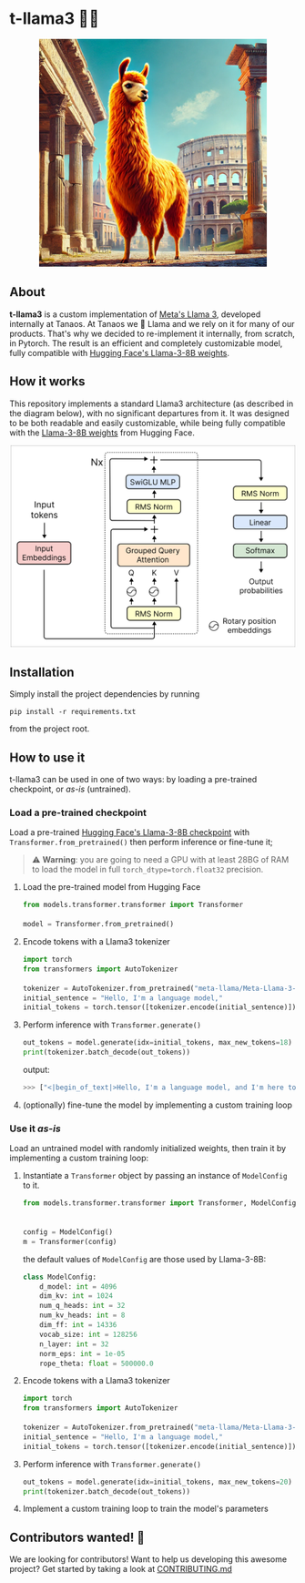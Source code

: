 # t-llama3 🦙🔶

<p align='center'>
    <img src='./figures/t-llama.png' width='400'>
</p>

## About

**t-llama3** is a custom implementation of [Meta's Llama 3](https://www.llama.com/), developed internally at Tanaos. At Tanaos we 🧡 Llama and we rely on it for many of our products. That's why we decided to re-implement it internally, from scratch, in Pytorch. The result is an efficient and completely customizable model, fully compatible with [Hugging Face's Llama-3-8B weights](https://huggingface.co/meta-llama/Meta-Llama-3-8B).

## How it works

This repository implements a standard Llama3 architecture (as described in the diagram below), with no significant departures from it. It was designed to be both readable and easily customizable, while being fully compatible with the [Llama-3-8B weights](https://huggingface.co/meta-llama/Meta-Llama-3-8B) from Hugging Face.

<p align='center'>
    <img src='./figures/architecture.png' width='500'>
</p>

## Installation

Simply install the project dependencies by running

```
pip install -r requirements.txt
```

from the project root.

## How to use it

t-llama3 can be used in one of two ways: by loading a pre-trained checkpoint, or *as-is* (untrained).

### Load a pre-trained checkpoint

Load a pre-trained [Hugging Face's Llama-3-8B checkpoint](https://huggingface.co/meta-llama/Meta-Llama-3-8B) with
`Transformer.from_pretrained()` then perform inference or fine-tune it; 

> ⚠️ **Warning**: you are going to need a GPU with at least 28BG of RAM to load the model in full `torch_dtype=torch.float32` precision.

1. Load the pre-trained model from Hugging Face

    ```python
    from models.transformer.transformer import Transformer

    model = Transformer.from_pretrained()
    ```

2. Encode tokens with a Llama3 tokenizer

    ```python
    import torch
    from transformers import AutoTokenizer

    tokenizer = AutoTokenizer.from_pretrained("meta-llama/Meta-Llama-3-8B-Instruct")
    initial_sentence = "Hello, I'm a language model,"
    initial_tokens = torch.tensor([tokenizer.encode(initial_sentence)])
    ```

3. Perform inference with `Transformer.generate()`

    ```python
    out_tokens = model.generate(idx=initial_tokens, max_new_tokens=18)
    print(tokenizer.batch_decode(out_tokens))
    ```

    output:

    ```python
    >>> ["<|begin_of_text|>Hello, I'm a language model, and I'm here to help you with any questions. comments, or just to chat."]
    ```

4. (optionally) fine-tune the model by implementing a custom training loop

### Use it *as-is*

Load an untrained model with randomly initialized weights, then train it by implementing a custom training loop:

1. Instantiate a `Transformer` object by passing an instance of `ModelConfig` to it.

    ```python
    from models.transformer.transformer import Transformer, ModelConfig


    config = ModelConfig()
    m = Transformer(config)
    ```

    the default values of `ModelConfig` are those used by Llama-3-8B:

    ```python
    class ModelConfig:
        d_model: int = 4096
        dim_kv: int = 1024
        num_q_heads: int = 32
        num_kv_heads: int = 8
        dim_ff: int = 14336
        vocab_size: int = 128256
        n_layer: int = 32
        norm_eps: int = 1e-05
        rope_theta: float = 500000.0
    ```

2. Encode tokens with a Llama3 tokenizer

    ```python
    import torch
    from transformers import AutoTokenizer

    tokenizer = AutoTokenizer.from_pretrained("meta-llama/Meta-Llama-3-8B-Instruct")
    initial_sentence = "Hello, I'm a language model,"
    initial_tokens = torch.tensor([tokenizer.encode(initial_sentence)])
    ```
3. Perform inference with `Transformer.generate()`

    ```python
    out_tokens = model.generate(idx=initial_tokens, max_new_tokens=20)
    print(tokenizer.batch_decode(out_tokens))
    ```

4. Implement a custom training loop to train the model's parameters

## Contributors wanted! 🤝

We are looking for contributors! Want to help us developing this awesome project? Get started by taking a look at [CONTRIBUTING.md](./CONTRIBUTING.md)